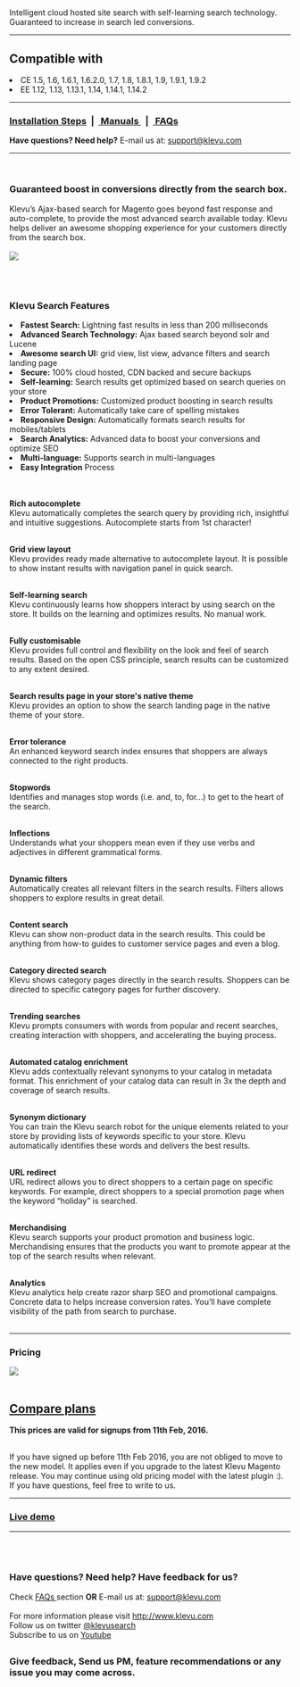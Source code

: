 <h1> </h1>
 
Intelligent cloud hosted site search with self-learning search technology. Guaranteed to increase in search led conversions.<br /> 

<hr />
<h2>Compatible with</h2>
<li>CE 1.5, 1.6, 1.6.1, 1.6.2.0, 1.7, 1.8, 1.8.1, 1.9, 1.9.1, 1.9.2</li>
<li>EE 1.12, 1.13, 1.13.1, 1.14, 1.14.1, 1.14.2</li>

<hr />
<h3><a href="http://support.klevu.com/knowledgebase/integration-steps-for-magento/"> Installation Steps</a>&nbsp; |  &nbsp;<a href="http://support.klevu.com/section/manuals/magento-manuals/"> Manuals </a> &nbsp; |  &nbsp;<a href="http://support.klevu.com/faq/faqs/"> FAQs</a></h3> 

<b>Have questions? Need help?</b>  E-mail us at: <a href="mailto:support@klevu.com">support@klevu.com</a><br />
<hr />
<br />


<h3>Guaranteed boost in conversions directly from the search box.</h3>
Klevu’s Ajax-based search for Magento goes  beyond fast response and auto-complete, to provide the most advanced search available today. Klevu helps deliver an awesome shopping experience for your customers directly from the search box. <br /><br />
<img src="http://www.klevu.com/magento-screens/search-results.jpg" />

<br /><br />
<h3>Klevu Search Features</h3>

<li>  <b>Fastest Search:</b> Lightning fast results in less than 200 milliseconds </li>
<li>  <b>Advanced Search Technology:</b> Ajax based search beyond solr and Lucene</li>
<li>  <b>Awesome search UI:</b> grid view, list view, advance filters and search landing page</li>
<li> <b>Secure:</b> 100% cloud hosted, CDN backed and secure backups</li>
<li>  <b>Self-learning:</b> Search results get optimized based on search queries on your store</li>
<li>  <b>Product Promotions:</b> Customized product boosting in search results </li>
<li>  <b>Error Tolerant:</b> Automatically take care of spelling mistakes </li>
<li> <b>Responsive Design:</b> Automatically formats search results for mobiles/tablets</li>
<li>  <b>Search Analytics:</b> Advanced data to boost your conversions and optimize SEO</li>
<li>  <b>Multi-language:</b> Supports search in multi-languages</li>
<li>  <b>Easy Integration</b> Process</li>
<br />
<br />


<b>Rich autocomplete</b><br />
Klevu automatically completes the search query by providing rich, insightful and intuitive suggestions. Autocomplete starts from 1st character!
<br /><br />

<b>Grid view layout</b><br />
Klevu provides ready made alternative to autocomplete layout. It is possible to show instant results with navigation panel in quick search.
<br /><br />

<b>Self-learning search</b><br />
Klevu continuously learns how shoppers interact by using search on the store. It builds on the learning and optimizes results. No manual work.
<br /><br />

<b>Fully customisable</b><br />
Klevu provides full control and flexibility on the look and feel of search results. Based on the open CSS principle, search results can be customized to any extent desired.
<br /><br />

<b>Search results page in your store's native theme</b><br />
Klevu provides an option to show the search landing page in the native theme of your store.
<br /><br />

<b>Error tolerance</b><br />
An enhanced keyword search index ensures that shoppers are always connected to the right products.
<br /><br />

<b>Stopwords</b><br />
Identifies and manages stop words (i.e. and, to, for…) to get to the heart of the search.
<br /><br />

<b>Inflections</b><br />
Understands what your shoppers mean even if they use verbs and adjectives in different grammatical forms.
<br /><br />

<b>Dynamic filters</b><br />
Automatically creates all relevant filters in the search results. Filters allows shoppers to explore results in great detail.
<br /><br />

<b>Content search</b><br />
Klevu can show non-product data in the search results. This could be anything from how-to guides to customer service pages and even a blog.
<br /><br />

<b>Category directed search</b><br />
Klevu shows category pages directly in the search results. Shoppers can be directed to specific category pages for further discovery.
<br /><br />

<b>Trending searches</b><br />
Klevu prompts consumers with words from popular and recent searches, creating interaction with shoppers, and accelerating the buying process.
<br /><br />

<b>Automated catalog enrichment</b><br />
Klevu adds contextually relevant synonyms to your catalog in metadata format. This enrichment of your catalog data can result in 3x the depth and coverage of search results.
<br /><br />

<b>Synonym dictionary</b><br />
You can train the Klevu search robot for the unique elements related to your store by providing lists of keywords specific to your store. Klevu automatically identifies these words and delivers the best results.
<br /><br />

<b>URL redirect</b><br />
URL redirect allows you to direct shoppers to a certain page on specific keywords. For example, direct shoppers to a special promotion page when the keyword “holiday” is searched.
<br /><br />


<b>Merchandising</b><br />
Klevu search supports your product promotion and business logic. Merchandising ensures that the products you want to promote appear at the top of the search results when relevant.
<br /><br />

<b>Analytics</b><br />
Klevu analytics help create razor sharp SEO and promotional campaigns. Concrete data to helps increase conversion rates. You’ll have complete visibility of the path from search to purchase.
<br /><br />

<hr />
<h3>Pricing</h3>
<img src="http://www.klevu.com/magento-screens/pricing.jpg" />
<br /><br />
<h2><a href="http://www.klevu.com/magento-pricing.html#comparePlans">Compare plans </a></h2>


<b>This prices are valid for signups from 11th Feb, 2016.</b>

<br />
If you have signed up before 11th Feb 2016, you are not obliged to move to the new model. It applies even if you upgrade to the latest Klevu Magento release. You may continue using old pricing model with the latest plugin :). 

<br />
If you have questions, feel free to write to us.


<hr />
<h3><a href="http://demo.klevu.com/klevusearch/">Live demo</a></h3>

<hr /><br /><br />


<h3>Have questions? Need help? Have feedback for us?</h3>
Check <a href="http://support.klevu.com/faq/faqs/"> FAQs  </a> section <b>OR</b> E-mail us at: <a href="mailto:support@klevu.com">support@klevu.com</a>
<br />
<br />
For more information please visit <a href="http://www.klevu.com/">http://www.klevu.com</a> 

<br />
Follow us on twitter <a href="https://twitter.com/klevusearch">@klevusearch</a> 
<br />
Subscribe to us on <a href="https://www.youtube.com/channel/UCZIst9Vwm4bldt7Ij-_ETEw">Youtube</a> 
<h2> </h2>
<h3>Give feedback, Send us PM, feature recommendations or any issue you may come across. </h3>
